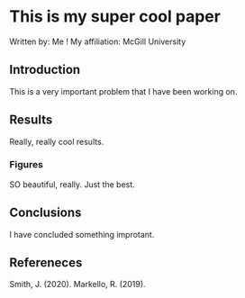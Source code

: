 # This is my super cool paper
Written by: Me !
My affiliation: McGill University

## Introduction

This is a very important problem that I have been working on.

## Results

Really, really cool results.

### Figures

SO beautiful, really. Just the best.

## Conclusions

I have concluded something improtant.

## Refereneces

Smith, J. (2020).
Markello, R. (2019).
